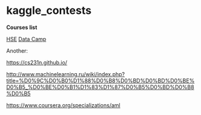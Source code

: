 # kaggle_contests

**Courses list**

[HSE](https://www.coursera.org/specializations/machine-learning-from-statistics-to-neural-networks)
[Data Camp](https://vk.com/away.php?to=https%3A%2F%2Fcampus.datacamp.com%2Fcourses%2Fpreprocessing-for-machine-learning-in-python&cc_key=)

Another: 

https://cs231n.github.io/

http://www.machinelearning.ru/wiki/index.php?title=%D0%9C%D0%B0%D1%88%D0%B8%D0%BD%D0%BD%D0%BE%D0%B5_%D0%BE%D0%B1%D1%83%D1%87%D0%B5%D0%BD%D0%B8%D0%B5

https://www.coursera.org/specializations/aml
